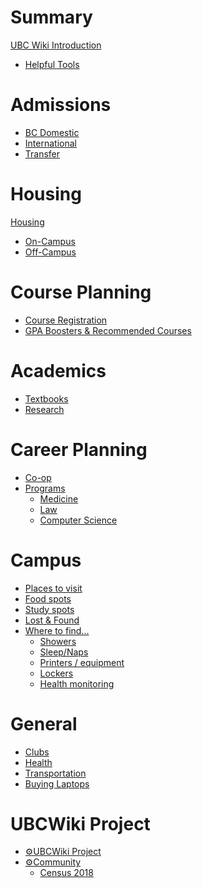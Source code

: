 # Summary
[UBC Wiki Introduction](./README.md)
- [Helpful Tools](./tools.md)

# Admissions
- [BC Domestic]()
- [International]()
- [Transfer]()

# Housing
[Housing]()
  - [On-Campus]()
  - [Off-Campus]()

# Course Planning
- [Course Registration](./course-planning/registration.md)
- [GPA Boosters & Recommended Courses]()

# Academics
- [Textbooks](./academics/classes/textbooks.md)
- [Research](./academics/research.md)

# Career Planning
- [Co-op]()
- [Programs]()
  - [Medicine]()
  - [Law]()
  - [Computer Science]()

# Campus
- [Places to visit](./campus/ubc-sights.md)
- [Food spots](./campus/food.md)
- [Study spots](./campus/study.md)
- [Lost & Found](./campus/lost-and-found.md)
- [Where to find...]()
  - [Showers](./campus/find/showers.md)
  - [Sleep/Naps](./campus/find/sleep.md)
  - [Printers / equipment](./campus/find/printers.md)
  - [Lockers](./campus/find/lockers.md)
  - [Health monitoring]()

# General
- [Clubs]()
- [Health]()
- [Transportation]()
- [Buying Laptops]()

# UBCWiki Project
- [⚙️UBCWiki Project](./meta/project.md)
- [⚙️Community](./meta/community.md)
  - [Census 2018](./meta/census/2018.md)